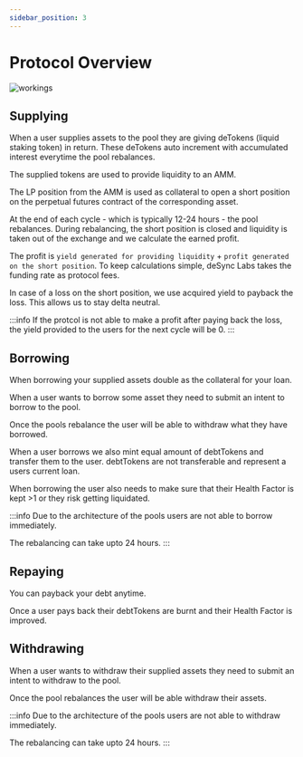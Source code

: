 ```yaml
---
sidebar_position: 3
---
```


# Protocol Overview

![workings](/img/workings-dark.png)

## Supplying

When a user supplies assets to the pool they are giving deTokens (liquid staking token) in return. These deTokens auto increment with accumulated interest everytime the pool rebalances.

The supplied tokens are used to provide liquidity to an AMM.

The LP position from the AMM is used as collateral to open a short position on the perpetual futures contract of the corresponding asset.

At the end of each cycle - which is typically 12-24 hours - the pool rebalances. During rebalancing, the short position is closed and liquidity is taken out of the exchange and we calculate the earned profit.

The profit is `yield generated for providing liquidity` + `profit generated on the short position`. To keep calculations simple, deSync Labs takes the funding rate as protocol fees.

In case of a loss on the short position, we use acquired yield to payback the loss. This allows us to stay delta neutral.

:::info
If the protcol is not able to make a profit after paying back the loss, the yield provided to the users for the next cycle will be 0.
:::

## Borrowing

When borrowing your supplied assets double as the collateral for your loan.

When a user wants to borrow some asset they need to submit an intent to borrow to the pool.

Once the pools rebalance the user will be able to withdraw what they have borrowed.

When a user borrows we also mint equal amount of debtTokens and transfer them to the user. debtTokens are not transferable and represent a users current loan.

When borrowing the user also needs to make sure that their Health Factor is kept >1 or they risk getting liquidated.

:::info
Due to the architecture of the pools users are not able to borrow immediately.

The rebalancing can take upto 24 hours.
:::

## Repaying

You can payback your debt anytime.

Once a user pays back their debtTokens are burnt and their Health Factor is improved.

## Withdrawing

When a user wants to withdraw their supplied assets they need to submit an intent to withdraw to the pool.

Once the pool rebalances the user will be able withdraw their assets.

:::info
Due to the architecture of the pools users are not able to withdraw immediately.

The rebalancing can take upto 24 hours.
:::
